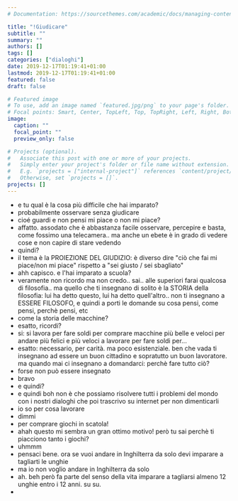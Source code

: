 ```yaml
---
# Documentation: https://sourcethemes.com/academic/docs/managing-content/

title: "!Giudicare"
subtitle: ""
summary: ""
authors: []
tags: []
categories: ["dialoghi"]
date: 2019-12-17T01:19:41+01:00
lastmod: 2019-12-17T01:19:41+01:00
featured: false
draft: false

# Featured image
# To use, add an image named `featured.jpg/png` to your page's folder.
# Focal points: Smart, Center, TopLeft, Top, TopRight, Left, Right, BottomLeft, Bottom, BottomRight.
image:
  caption: ""
  focal_point: ""
  preview_only: false

# Projects (optional).
#   Associate this post with one or more of your projects.
#   Simply enter your project's folder or file name without extension.
#   E.g. `projects = ["internal-project"]` references `content/project/deep-learning/index.md`.
#   Otherwise, set `projects = []`.
projects: []
---
```


- e tu qual è la cosa più difficile che hai imparato?
- probabilmente osservare senza giudicare
- cioé guardi e non pensi mi piace o non mi piace?
- affatto. assodato che è abbastanza facile osservare, percepire e basta, come fossimo una telecamera.. ma anche un ebete è in grado di vedere cose e non capire di stare vedendo
- quindi?
- il tema è la PROIEZIONE DEL GIUDIZIO: è diverso dire "ciò che fai mi piace/non mi piace" rispetto a "sei giusto / sei sbagliato"
- ahh capisco. e l'hai imparato a scuola?
- veramente non ricordo ma non credo.. sai.. alle superiori farai qualcosa di filosofia.. ma quello che ti insegnano di solito è la STORIA della filosofia: lui ha detto questo, lui ha detto quell'altro.. non ti insegnano a ESSERE FILOSOFO, e quindi a porti le domande su cosa pensi, come pensi, perchè pensi, etc
- come la storia delle macchine?
- esatto, ricordi?
- si: si lavora per fare soldi per comprare macchine più belle e veloci per andare più felici e più veloci a lavorare per fare soldi per...
- esatto: necessario, per carità. ma poco esistenziale. ben che vada ti insegnano ad essere un buon cittadino e sopratutto un buon lavoratore. ma quando mai ci insegnano a domandarci: perchè fare tutto ciò?
- forse non può essere insegnato
- bravo
- e quindi?
- e quindi boh non è che possiamo risolvere tutti i problemi del mondo con i nostri dialoghi che poi trascrivo su internet per non dimenticarli
- io so per cosa lavorare
- dimmi
- per comprare giochi in scatola!
- ahah questo mi sembra un gran ottimo motivo! però tu sai perchè ti piacciono tanto i giochi?
- uhmmm
- pensaci bene. ora se vuoi andare in Inghilterra da solo devi imparare a tagliarti le unghie
- ma io non voglio andare in Inghilterra da solo
- ah. beh però fa parte del senso della vita imparare a tagliarsi almeno 12 unghie entro i 12 anni. su su.
- 